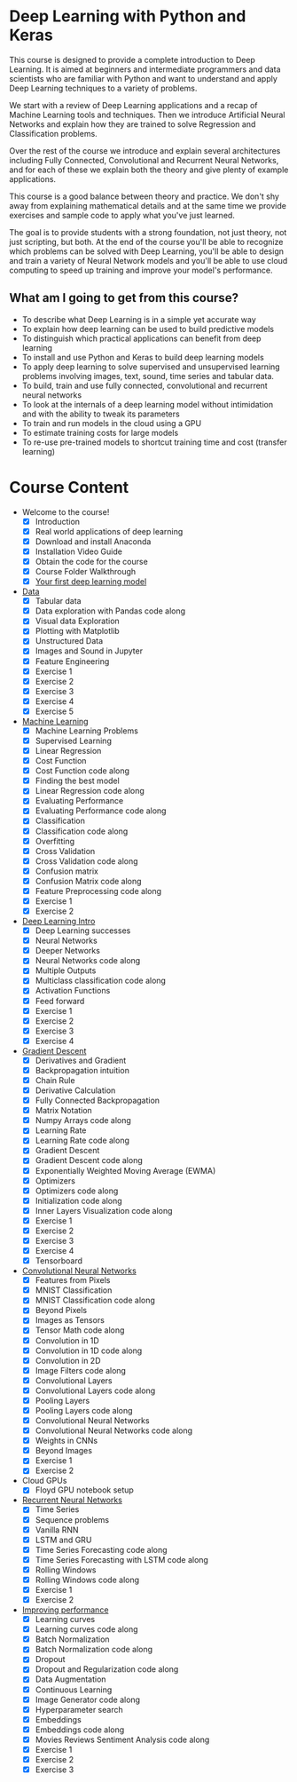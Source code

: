 # Deep Learning with Python and Keras

This course is designed to provide a complete introduction to Deep Learning. It is aimed at beginners and intermediate programmers and data scientists who are familiar with Python and want to understand and apply Deep Learning techniques to a variety of problems.

We start with a review of Deep Learning applications and a recap of Machine Learning tools and techniques. Then we introduce Artificial Neural Networks and explain how they are trained to solve Regression and Classification problems.

Over the rest of the course we introduce and explain several architectures including Fully Connected, Convolutional and Recurrent Neural Networks, and for each of these we explain both the theory and give plenty of example applications.

This course is a good balance between theory and practice. We don't shy away from explaining mathematical details and at the same time we provide exercises and sample code to apply what you've just learned.

The goal is to provide students with a strong foundation, not just theory, not just scripting, but both. At the end of the course you'll be able to recognize which problems can be solved with Deep Learning, you'll be able to design and train a variety of Neural Network models and you'll be able to use cloud computing to speed up training and improve your model's performance.

## What am I going to get from this course?

- To describe what Deep Learning is in a simple yet accurate way
- To explain how deep learning can be used to build predictive models
- To distinguish which practical applications can benefit from deep learning
- To install and use Python and Keras to build deep learning models
- To apply deep learning to solve supervised and unsupervised learning problems involving images, text, sound, time series and tabular data.
- To build, train and use fully connected, convolutional and recurrent neural networks
- To look at the internals of a deep learning model without intimidation and with the ability to tweak its parameters
- To train and run models in the cloud using a GPU
- To estimate training costs for large models
- To re-use pre-trained models to shortcut training time and cost (transfer learning)

# Course Content

- Welcome to the course!
  - [x] Introduction
  - [x] Real world applications of deep learning
  - [x] Download and install Anaconda
  - [x] Installation Video Guide
  - [x] Obtain the code for the course
  - [x] Course Folder Walkthrough
  - [x] [Your first deep learning model](course/1%20First%20Deep%20Learning%20Model.ipynb)

- [Data](course/2%20Data.ipynb)
  - [x] Tabular data
  - [x] Data exploration with Pandas code along
  - [x] Visual data Exploration
  - [x] Plotting with Matplotlib
  - [x] Unstructured Data
  - [x] Images and Sound in Jupyter
  - [x] Feature Engineering
  - [x] Exercise 1
  - [x] Exercise 2
  - [x] Exercise 3
  - [x] Exercise 4
  - [x] Exercise 5
 
- [Machine Learning](course/3%20Machine%20Learning.ipynb)
  - [x] Machine Learning Problems
  - [x] Supervised Learning
  - [x] Linear Regression
  - [x] Cost Function
  - [x] Cost Function code along
  - [x] Finding the best model
  - [x] Linear Regression code along
  - [x] Evaluating Performance
  - [x] Evaluating Performance code along
  - [x] Classification
  - [x] Classification code along
  - [x] Overfitting
  - [x] Cross Validation
  - [x] Cross Validation code along
  - [x] Confusion matrix
  - [x] Confusion Matrix code along
  - [x] Feature Preprocessing code along
  - [x] Exercise 1
  - [x] Exercise 2

- [Deep Learning Intro](course/4%20Deep%20Learning%20Intro.ipynb)
  - [x] Deep Learning successes
  - [x] Neural Networks
  - [x] Deeper Networks
  - [x] Neural Networks code along
  - [x] Multiple Outputs
  - [x] Multiclass classification code along
  - [x] Activation Functions
  - [x] Feed forward
  - [x] Exercise 1
  - [x] Exercise 2
  - [x] Exercise 3
  - [x] Exercise 4

- [Gradient Descent](course/5%20Gradient%20Descent.ipynb)
  - [x] Derivatives and Gradient
  - [x] Backpropagation intuition
  - [x] Chain Rule
  - [x] Derivative Calculation
  - [x] Fully Connected Backpropagation
  - [x] Matrix Notation
  - [x] Numpy Arrays code along
  - [x] Learning Rate
  - [x] Learning Rate code along
  - [x] Gradient Descent
  - [x] Gradient Descent code along
  - [x] Exponentially Weighted Moving Average (EWMA)
  - [x] Optimizers
  - [x] Optimizers code along
  - [x] Initialization code along
  - [x] Inner Layers Visualization code along
  - [x] Exercise 1
  - [x] Exercise 2
  - [x] Exercise 3
  - [x] Exercise 4
  - [x] Tensorboard

- [Convolutional Neural Networks](course/6%20Convolutional%20Neural%20Networks.ipynb)
  - [x] Features from Pixels
  - [x] MNIST Classification
  - [x] MNIST Classification code along
  - [x] Beyond Pixels
  - [x] Images as Tensors
  - [x] Tensor Math code along
  - [x] Convolution in 1D
  - [x] Convolution in 1D code along
  - [x] Convolution in 2D
  - [x] Image Filters code along
  - [x] Convolutional Layers
  - [x] Convolutional Layers code along
  - [x] Pooling Layers
  - [x] Pooling Layers code along
  - [x] Convolutional Neural Networks
  - [x] Convolutional Neural Networks code along
  - [x] Weights in CNNs
  - [x] Beyond Images
  - [x] Exercise 1
  - [x] Exercise 2

- Cloud GPUs
  - [x] Floyd GPU notebook setup

- [Recurrent Neural Networks](course/8%20Recurrent%20Neural%20Networks.ipynb)
  - [x] Time Series
  - [x] Sequence problems
  - [x] Vanilla RNN
  - [x] LSTM and GRU
  - [x] Time Series Forecasting code along
  - [x] Time Series Forecasting with LSTM code along
  - [x] Rolling Windows
  - [x] Rolling Windows code along
  - [x] Exercise 1
  - [x] Exercise 2

- [Improving performance](course/9%20Improving%20performance.ipynb)
  - [x] Learning curves
  - [x] Learning curves code along
  - [x] Batch Normalization
  - [x] Batch Normalization code along
  - [x] Dropout
  - [x] Dropout and Regularization code along
  - [x] Data Augmentation
  - [x] Continuous Learning
  - [x] Image Generator code along
  - [x] Hyperparameter search
  - [x] Embeddings
  - [x] Embeddings code along
  - [x] Movies Reviews Sentiment Analysis code along
  - [x] Exercise 1
  - [x] Exercise 2
  - [x] Exercise 3
